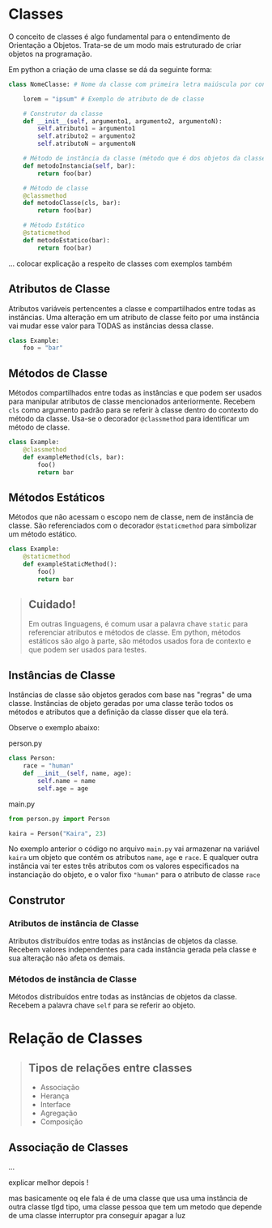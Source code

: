 # Classes

O conceito de classes é algo fundamental para o entendimento de Orientação a Objetos. Trata-se de um modo mais estruturado de criar objetos na programação.

Em python a criação de uma classe se dá da seguinte forma:

```python
class NomeClasse: # Nome da classe com primeira letra maiúscula por convenção.

    lorem = "ipsum" # Exemplo de atributo de de classe

    # Construtor da classe
    def __init__(self, argumento1, argumento2, argumentoN):
        self.atributo1 = argumento1
        self.atributo2 = argumento2
        self.atributoN = argumentoN

    # Método de instância da classe (método que é dos objetos da classe)
    def metodoInstancia(self, bar):
        return foo(bar)

    # Método de classe
    @classmethod
    def metodoClasse(cls, bar):
        return foo(bar)

    # Método Estático
    @staticmethod
    def metodoEstatico(bar):
        return foo(bar)
```

... colocar explicação a respeito de classes com exemplos também

## Atributos de Classe

Atributos variáveis pertencentes a classe e compartilhados entre todas as instâncias. Uma alteração em um atributo de classe feito por uma instância vai mudar esse valor para TODAS as instâncias dessa classe.

```python
class Example:
    foo = "bar"
```

## Métodos de Classe

Métodos compartilhados entre todas as instâncias e que podem ser usados para manipular atributos de classe mencionados anteriormente. Recebem `cls` como argumento padrão para se referir à classe dentro do contexto do método da classe. Usa-se o decorador `@classmethod` para identificar um método de classe.

```python
class Example:
    @classmethod
    def exampleMethod(cls, bar):
        foo()
        return bar
```

## Métodos Estáticos

Métodos que não acessam o escopo nem de classe, nem de instância de classe. São referenciados com o decorador `@staticmethod` para simbolizar um método estático.

```python
class Example:
    @staticmethod
    def exampleStaticMethod():
        foo()
        return bar
```

> ## Cuidado!
> Em outras linguagens, é comum usar a palavra chave `static` para referenciar atributos e métodos de classe. Em python, métodos estáticos são algo à parte, são métodos usados fora de contexto e que podem ser usados para testes.

## Instâncias de Classe

Instâncias de classe são objetos gerados com base nas "regras" de uma classe. Instâncias de objeto geradas por uma classe terão todos os métodos e atributos que a definição da classe disser que ela terá.

Observe o exemplo abaixo:

person.py
```python 
class Person:
    race = "human"
    def __init__(self, name, age):
        self.name = name
        self.age = age
```

main.py
```python
from person.py import Person

kaira = Person("Kaira", 23)
```

No exemplo anterior o código no arquivo `main.py` vai armazenar na variável `kaira` um objeto que contém os atributos `name`, `age` e `race`. E qualquer outra instância vai ter estes três atributos com os valores especificados na instanciação do objeto, e o valor fixo `"human"` para o atributo de classe `race`

## Construtor

### Atributos de instância de Classe

Atributos distribuídos entre todas as instâncias de objetos da classe. Recebem valores independentes para cada instância gerada pela classe e sua alteração não afeta os demais.

### Métodos de instância de Classe

Métodos distribuídos entre todas as instâncias de objetos da classe. Recebem a palavra chave `self` para se referir ao objeto.


# Relação de Classes

> ## Tipos de relações entre classes
> - Associação
> - Herança
> - Interface
> - Agregação
> - Composição

## Associação de Classes

...

explicar melhor depois !

mas basicamente oq ele fala é de uma classe que usa uma instância de outra classe tlgd
tipo, uma classe pessoa que tem um metodo que depende de uma classe interruptor pra conseguir apagar a luz